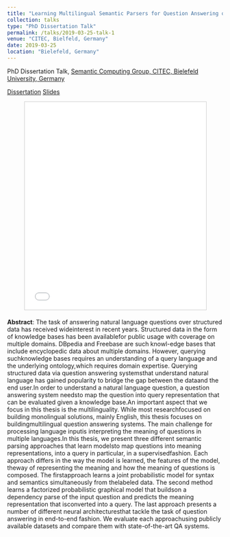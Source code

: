 ```yaml
---
title: "Learning Multilingual Semantic Parsers for Question Answering over Linked Data"
collection: talks
type: "PhD Dissertation Talk"
permalink: /talks/2019-03-25-talk-1
venue: "CITEC, Bielfeld, Germany"
date: 2019-03-25
location: "Bielefeld, Germany"
---
```


PhD Dissertation Talk, 
[Semantic Computing Group, CITEC, Bielefeld University, Germany](http://sc.cit-ec.uni-bielefeld.de/)

[Dissertation](https://pub.uni-bielefeld.de/download/2935619/2935620/Sherzod_Hakimov_PhD_Dissertation.pdf)
[Slides](https://www.slideshare.net/shakimov/learning-multilingual-semantic-parsers-for-question-answering-over-linked-data-a-comparison-of-neural-and-probabilistic-graphical-model-architectures)

<figure>
<iframe src="//www.slideshare.net/slideshow/embed_code/key/6jjV6yIf8Wdvn" width="595" height="485" frameborder="0" marginwidth="0" marginheight="0" scrolling="no" style="border:1px solid #CCC; border-width:1px; margin-bottom:5px; max-width: 100%;" allowfullscreen></iframe>
</figure>


<b>Abstract</b>: The task of answering natural language questions over structured data has received wideinterest in recent years.  Structured data in the form of knowledge bases has been availablefor public usage with coverage on multiple domains. DBpedia and Freebase are such knowl-edge bases that include encyclopedic data about multiple domains. However, querying suchknowledge bases requires an understanding of a query language and the underlying ontology,which requires domain expertise.  Querying structured data via question answering systemsthat understand natural language has gained popularity to bridge the gap between the dataand the end user.In order to understand a natural language question, a question answering system needsto map the question into query representation that can be evaluated given a knowledge base.An important aspect that we focus in this thesis is the multilinguality.  While most researchfocused on building monolingual solutions, mainly English, this thesis focuses on buildingmultilingual question answering systems. The main challenge for processing language inputis interpreting the meaning of questions in multiple languages.In this thesis, we present three different semantic parsing approaches that learn modelsto map questions into meaning representations,  into a query in particular,  in a supervisedfashion. Each approach differs in the way the model is learned, the features of the model, theway of representing the meaning and how the meaning of questions is composed.  The firstapproach learns a joint probabilistic model for syntax and semantics simultaneously from thelabeled data. The second method learns a factorized probabilistic graphical model that buildson a dependency parse of the input question and predicts the meaning representation that isconverted into a query. The last approach presents a number of different neural architecturesthat tackle the task of question answering in end-to-end fashion. We evaluate each approachusing publicly available datasets and compare them with state-of-the-art QA systems.
